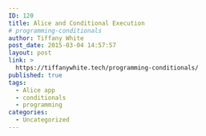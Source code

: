 ```yaml
---
ID: 120
title: Alice and Conditional Execution
# programming-conditionals
author: Tiffany White
post_date: 2015-03-04 14:57:57
layout: post
link: >
  https://tiffanywhite.tech/programming-conditionals/
published: true
tags:
  - Alice app
  - conditionals
  - programming
categories:
  - Uncategorized
---
```

